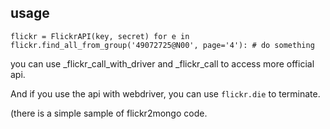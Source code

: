 ## usage
``
    flickr = FlickrAPI(key, secret)
    for e in flickr.find_all_from_group('49072725@N00', page='4'):
        # do something
``

you can use _flickr_call_with_driver and _flickr_call to access more official api.

And if you use the api with webdriver, you can use `flickr.die` to terminate.


(there is a simple sample of flickr2mongo code.
